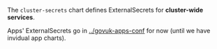 The `cluster-secrets` chart defines ExternalSecrets for **cluster-wide services**.

Apps' ExternalSecrets go in [../govuk-apps-conf](../govuk-apps-conf) for now (until we have invidual app charts).
